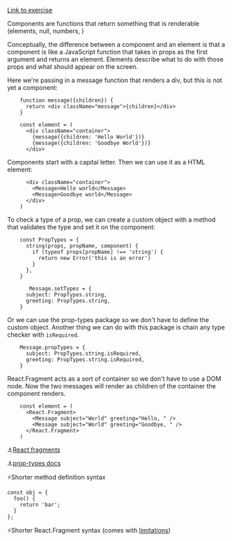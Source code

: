 <a href='https://github.com/majac91/react-fundamentals/blob/main/src/exercise/04.html'>Link to exercise
</a>

Components are functions that return something that is renderable (elements, null, numbers, )

Conceptually, the difference between a component and an element is that a component is like a JavaScript
function that takes in props as the first argument and returns an element. Elements describe what to do with those props and
what should appear on the screen.

Here we're passing in a message function that renders a div, but this is not yet a component:

```
    function message({children}) {
      return <div className="message">{children}</div>
    }

    const element = (
      <div className="container">
        {message({children: 'Hello World'})}
        {message({children: 'Goodbye World'})}
      </div>
```

Components start with a capital letter. Then we can use it as a HTML element:

```let element = (
      <div className="container">
        <Message>Hello world</Message>
        <Message>Goodbye world</Message>
      </div>
    )
```

To check a type of a prop, we can create a custom object with a method that validates the type and set it on the component:

```
    const PropTypes = {
      string(props, propName, component) {
        if (typeof props[propName] !== 'string') {
          return new Error('this is an error')
        }
      },
    }

	   Message.setTypes = {
      subject: PropTypes.string,
      greeting: PropTypes.string,
    }

```

Or we can use the prop-types package so we don't have to define the custom object. Another thing we can do with this package is chain any type checker with
`isRequired`.

```
    Message.propTypes = {
      subject: PropTypes.string.isRequired,
      greeting: PropTypes.string.isRequired,
    }
```

React.Fragment acts as a sort of container so we don't have to use a DOM node. Now the two messages will render as children of the container the component renders.

```
    const element = (
      <React.Fragment>
        <Message subject="World" greeting="Hello, " />
        <Message subject="World" greeting="Goodbye, " />
      </React.Fragment>
    )
```

⚓<a href='https://reactjs.org/docs/fragments.html'>React fragments</a>

⚓<a href='https://www.npmjs.com/package/prop-types'>prop-types docs</a>

⚡Shorter method definition syntax

```
const obj = {
  foo() {
    return 'bar';
  }
};
```

⚡Shorter React.Fragment syntax (comes with <a href='https://reactjs.org/docs/fragments.html#short-syntax'>limitations</a>)
